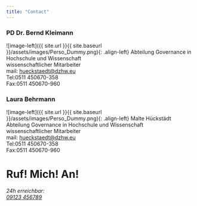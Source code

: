 ```yaml
---
title: "Contact"
---
```


### PD Dr. Bernd Kleimann

![image-left]({{ site.url }}{{ site.baseurl }}/assets/images/Perso_Dummy.png){: .align-left} Abteilung Governance in Hochschule und Wissenschaft\
wissenschaftlicher Mitarbeiter\
mail: hueckstaedt@dzhw.eu\
Tel:0511 450670-358\
Fax:0511 450670-960



### Laura Behrmann

![image-left]({{ site.url }}{{ site.baseurl }}/assets/images/Perso_Dummy.png){: .align-left} Malte Hückstädt\
Abteilung Governance in Hochschule und Wissenschaft\
wissenschaftlicher Mitarbeiter\
mail: hueckstaedt@dzhw.eu\
Tel:0511 450670-358\
Fax:0511 450670-960


<h1>Ruf! Mich! An!</h1>
<address>
  <p>24h erreichbar:<br>
    <a href="tel:+499123456789">09123 456789</a>
  </p>
</address>
